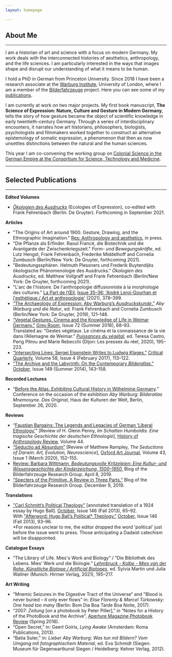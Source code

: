 ```yaml
---
layout: homepage

---
```

## About Me

---

I am a historian of art and science with a focus on modern Germany. My work deals with the interconnected histories of aesthetics, anthropology, and the life sciences. I am particularly interested in the ways that images shape and disrupt our understanding of what it means to be human. 

I hold a PhD in German from Princeton University. Since 2018 I have been a research associate at the [Warburg Institute](https://warburg.sas.ac.uk), University of London, where I am a member of the [Bilderfahrzeuge](https://bilderfahrzeuge.hypotheses.org) project. Here you can see some of my [publications](/publications).

I am currently at work on two major projects. My first book manuscript, **The Science of Expression: Nature, Culture and Gesture in Modern Germany**, tells the story of how gesture became the object of scientific knowledge in early twentieth-century Germany. Through a series of interdisciplinary encounters, it narrates how art historians, philosophers, biologists, psychologists and filmmakers worked together to construct an alternative epistemology of somatic expression, a phenomenon that then as now unsettles distinctions between the natural and the human sciences.

This year I am co-convening the working group on [Colonial Science in the German Empire at the Consortium for Science, Technology and Medicine](https://www.chstm.org/content/colonial-science-german-empire-0).


---
## Selected Publications

---

**Edited Volumes**

* [_Ökologien des Ausdrucks_](https://www.degruyter.com/view/title/541863?rskey=HTbvuT&result=6) (Ecologies of Expression), co-edited with Frank Fehrenbach (Berlin: De Gruyter). Forthcoming in September 2021.

**Articles**

* "The Origins of Art around 1900. Gesture, Drawing, and the Ethnographic Imagination." <u>Res: Anthropology and aesthetics</u>, in press.
* "Die Pflanze als Erfinder. Raoul Francé, die Biotechnik und die Avantgarde der Zwischenkriegszeit." _Form- und Bewegungskräfte_, ed. Lutz Hengst, Frank Fehrenbach, Frederike Middelhoff and Cornelia Zumbusch (Berlin/New York: De Gruyter, forthcoming 2021).
* "Bedeutungssphären. Helmuth Plessners und Frederik Buytendijks ökologische Phänomenologie des Ausdrucks." _Ökologien des Ausdrucks_, ed. Matthew Vollgraff and Frank Fehrenbach (Berlin/New York: De Gruyter, forthcoming 2021).
* "L'arc de l'histoire. De l'anthropologie diffusionniste à la morphologie des cultures." <u>La Part de l’Œil</u>, [Issue 35–36: 'André Leroi-Gourhan et l'esthétique / Art et anthropologie'](http://www.lapartdeloeil.be/fr/revues_details.php?vid=29) (2021), 378–399.
* [“The Archaeology of Expression: Aby Warburg’s _Ausdruckskunde_.”](https://www.degruyter.com/document/doi/10.1515/9783110583410-010/html) _Aby Warburg und die Natur_, ed. Frank Fehrenbach and Cornelia Zumbusch (Berlin/New York: De Gruyter, 2019), 121–148.
* [“Vegetal Gestures. Cinema and the Knowledge of Life in Weimar Germany."](https://www.mitpressjournals.org/doi/pdf/10.1162/grey_a_00252) <u>Grey Room</u>, Issue 72 (Summer 2018), 68–93.  
Translated as: “Gestes végétaux. Le cinéma et la connaissance de la vie dans l’Allemagne de Weimar.” [_Puissances du végétal_](https://www.lespressesdureel.com/EN/ouvrage.php?id=7775), ed. Teresa Castro, Perig Pitrou and Marie Rebecchi (Dijon: Les presses du réel, 2020), 195–223.
* [“Intersecting Lines: Sergei Eisenstein Writes to Ludwig Klages.”](https://onlinelibrary.wiley.com/doi/abs/10.1111/criq.12325) <u>Critical Quarterly</u>, Volume 58, Issue 4 (February 2017), 113–122.
* ["The Archive and the Labyrinth: On the Contemporary _Bilderatlas_."](https://www.mitpressjournals.org/doi/pdf/10.1162/OCTO_a_00187) <u>October</u>, Issue 149 (Summer 2014), 143–158.

**Recorded Lectures**

* “[Before the Atlas. Exhibiting Cultural History in Wilhelmine Germany](https://www.hkw.de/en/app/mediathek/video/83627).” Conference on the occasion of the exhibition _Aby Warburg: Bilderatlas Mnemosyne. Das Original_, Haus der Kulturen der Welt, Berlin, September 26, 2020.

**Reviews**

* “[Faustian Bargains: The Legends and Legacies of German ‘Liberal Ethnology’](https://histanthro.org/reviews/faustian-bargains/)” \[Review of H. Glenn Penny, _Im Schatten Humboldts. Eine tragische Geschichte der deutschen Ethnologie_\], <u>History of Anthropology Review</u>, Volume 44.
* [“Seductio ad Absurdum”](https://academic.oup.com/oaj/article-abstract/43/1/152/5766082) \[Review of Matthew Rampley, _The Seductions of Darwin: Art, Evolution, Neuroscience_\], <u>Oxford Art Journal</u>, Volume 43, Issue 1 (March 2020), 152–155.
* [Review: Barbara Wittmann, _Bedeutungsvolle Kritzeleien: Eine Kultur- und Wissensgeschichte der Kinderzeichung, 1500–1950_.](https://bilderfahrzeuge.hypotheses.org/3609) Blog of the Bilderfahrzeuge Research Group. April 8, 2019.
* [“Specters of the Primitive. A Review in Three Parts.”](https://bilderfahrzeuge.hypotheses.org/4487) Blog of the Bilderfahrzeuge Research Group. December 9, 2019.

**Translations**

* ["Carl Schmitt’s Political Theology"](https://www.mitpressjournals.org/doi/pdf/10.1162/OCTO_a_00157) \[annotated translation of a 1924 essay by Hugo Ball\]. <u>October</u>, Issue 146 (Fall 2013), 65–92.  
With ["Afterword: Hugo Ball’s Political* Theology."](https://www.mitpressjournals.org/doi/pdf/10.1162/OCTO_a_00160) <u>October</u>, Issue 146 (Fall 2013), 93–96.  
    *For reasons unclear to me, the editor dropped the word 'political' just before the issue went to press. Those anticipating a Dadaist catechism will be disappointed.

**Catalogue Essays**
* “The Library of Life. Mies's Work and Biology” / “Die Bibliothek des Lebens. Mies’ Werk und die Biologie.” [_Lehmbruck - Kolbe - Mies van der Rohe. Künstliche Biotope / Artificial Biotopes_](https://www.hirmerverlag.de/eu/titel-3-3/lehmbruck_kolbe_mies_van_der_rohe-2196/), ed. Sylvia Martin und Julia Wallner (Munich: Hirmer Verlag, 2021), 195–217.

**Art Writing**

* "Mnemic Seizures in the Digestive Tract of the Universe” and "Blood is never buried – it only ever flows” in: _Elise Florenty & Marcel Türkowsky: One head too many_ (Berlin: Bom Dia Boa Tarde Boa Noite, 2017).
* “2007: _Zeitung_ \[on a photobook by Peter Piller\],” in “Notes for a History of the PhotoBook and the Archive”, <u>Aperture Magazine Photobook Review</u> (Spring 2016).
* “Open Secret,” in: Geert Goiris, _Lying Awake_ (Amsterdam: Roma Publications, 2013).
* “Batia Suter,” in: _Lieber Aby Warburg: Was tun mit Bildern? Vom Umgang mit fotographischem Material_, ed. Eva Schmidt (Siegen: Museum für Gegenwartkunst Siegen / Heidelberg: Kehrer Verlag, 2012).
